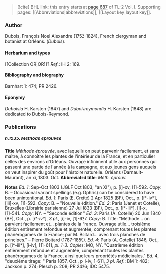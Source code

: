 > [!cite] BHL link: this entry starts at [page 687](https://www.biodiversitylibrary.org/item/103414#page/735/mode/1up) of TL-2 Vol. I.
> Supporting pages: [[Abbreviations|abbreviations]], [[Layout key|layout key]].

### Author

Dubois, François Noel Alexandre (1752-1824), French clergyman and botanist at Orléans. (*Dubois*).

#### Herbarium and types

[[Collection OR|OR]]?
*Ref*.: IH 2: 169.

#### Bibliography and biography

Barnhart 1: 474; PR 2426.

#### Eponymy

*Duboisia* H. Karsten (1847) and *Duboisreymondia* H. Karsten (1848) are dedicated to Dubois-Reymond.

### Publications

##### n.1535. Méthode éprouvée

**Title**
*Méthode éprouvée*, avec laquelle on peut parvenir facilement, et sans maître, à connoître les plantes de l'intérieur de la France, et en particulier celles des environs d'Orléans. Ouvrage infiniment utile aux personnes qui passent une partie de l'année à la campagne, et aux jeunes gens auquels on veut inspirer du goût pour l'histoire naturelle. Orléans (Darnault-Maurant), an xi, 1803. Oct.
**Abbreviated title**: *Méth. éprouv.*

**Notes**
*Ed. 1*: Sep-Oct 1803 (JGLF Oct 1803; "an XI"), p. \[i\]-xv, \[1\]-592. *Copy*: B. – Occasional variant spellings (e.g. Ophris) can be considered to have been unintentional.
*Ed. 1*: Paris (E. Cretté) 2 Apr 1825 (BF), Oct., p. \[i\*-iv\*\], \[iii\]-xv, \[1\]-592. *Copy*: B. – "Nouvelle édition."
*Ed. 2*: Paris (Janet et Cotelle), Bruxelles (Librairie parisienne) 27 Jul 1833 (BF), Oct., p. \[i\*-iii\*\], \[i\]-x, \[1\]-541. *Copy*: NY. – "Seconde édition."
*Ed. 3*: Paris (A. Cotelle) 20 Jun 1840 (BF), Oct., p. \[*i\*-iv\**\], *3 pl*., \[i\]-iv, \[1\]-627. *Copy*: B. Title: "Méthode... on parvient facilement et... plantes de la France. Ouvrage utile... troisième édition entirement refondue et augmentée; comprenant toutes les plantes phanérogames de la France; par M. Boitard... avec trois planches de principes." – Pierre Boitard (1787-1859).
*Ed. 4*: Paris (A. Cotelle) 1846, Oct., p. \[i\*-iii\*\], \[i-iv\], \[1\]-611, *pl. 1-3. Copies*: MO, NY. "Quatrième édition entièrement refondue et augmentée, comprenant toutes les plantes phanérogames de la France, ainsi que leurs propriétés médicinales."
*Ed. 4*, "deuxième tirage: " Paris 1857, Oct., p. i-iv, 1-611, *3 pl*.
*Ref*.: BM 1: 482; Jackson p. 274; Plesch p. 208; PR 2426; IDC 5475.

